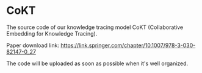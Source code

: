 # CoKT
The source code of our knowledge tracing model CoKT (Collaborative Embedding  for Knowledge Tracing).

Paper download link: https://link.springer.com/chapter/10.1007/978-3-030-82147-0_27

The code will be uploaded as soon as possible when it's well organized.
